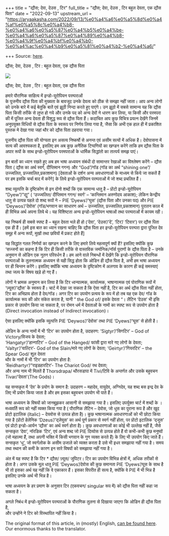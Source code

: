 +++
title = "द्यौस; देवा, देउस , टिर"
full_title = "द्यौस; देवा, देउस , टिर बहुल देवता, एक द्यौस पिता"
date = "2022-09-13"
upstream_url = "https://aryaakasha.com/2022/09/13/%e0%a4%a6%e0%a5%8d%e0%a4%af%e0%a5%8c%e0%a4%b8-%e0%a4%a6%e0%a5%87%e0%a4%b5%e0%a4%be-%e0%a4%a6%e0%a5%87%e0%a4%89%e0%a4%b8-%e0%a4%9f%e0%a4%bf%e0%a4%b0-%e0%a4%ac%e0%a4%b9%e0%a5%81%e0%a4%b2-%e0%a4%a6/"

+++
Source: [here](https://aryaakasha.com/2022/09/13/%e0%a4%a6%e0%a5%8d%e0%a4%af%e0%a5%8c%e0%a4%b8-%e0%a4%a6%e0%a5%87%e0%a4%b5%e0%a4%be-%e0%a4%a6%e0%a5%87%e0%a4%89%e0%a4%b8-%e0%a4%9f%e0%a4%bf%e0%a4%b0-%e0%a4%ac%e0%a4%b9%e0%a5%81%e0%a4%b2-%e0%a4%a6/).

द्यौस; देवा, देउस , टिर : बहुल देवता, एक द्यौस पिता

![](https://aryaakasha.files.wordpress.com/2022/09/arya-akasha-sky-father-defence.png?w=950)

द्यौस; देवा, देउस , टिर : बहुल देवता, एक द्यौस पिता

हमारे पौराणिक साहित्य में इन्डो-यूरोपियन परम्पराओं  
के पूजनीय द्यौस पिता की मुख्यता के बावजूद उनके देवत्व को ठीक से समझा नहीं जाता। आप अन्य लोगों को उनके बारे में कई बेतुकि बातें एवं झूठी निन्दा करते हुए पाएंगे। उन झूठो में सबसे सामान्य यह कि द्यौस पिता किसी तरीके से लुप्त हो गये और उनके पद को अन्य देवों ने धारण कर लिया, या किसी और परमपरा की में पूजित अन्य देवता ही विशुद्ध रूप से द्यौस पिता हैं। कदाचित आप कुछ विचित्र प्रयत्न देखेंगे जिनमें अनुपयुक्त विधियों से द्यौस पिता के स्वरूप पर निर्णय लिया गया है, जैसा कि अभी एक हाल ही में प्रकाशित पुस्तक मे देखा गया जहां थौर को द्यौस पिता ठहराया गया।

पूजनीय द्यौस पिता की योग्यता इन असत्य निष्कर्षो से अनन्त एवं असीम सत्यों में अधिक है। देवोपासना में सत्य की आवश्यकता है, इसलिए हम अब कुछ अनैतिक टिप्पणियों का खण्डन करेंगे ताकि हम द्यौस पिता के अपार रूपों के साथ इन्डो-यूरोपियन परमपराओं के धार्मिक सिद्धांतो का तात्पर्य समझ पाएं।

इन बातों का ध्यान रखते हुए अब हम भाषा अध्ययन संबंधी दो सामान्तर रेखाओं का विश्लेषण करेंगे – द्यौस पिता ( द्यौस का अर्थ स्वर्ग, दीप्तिमान गगन) और “God”/गॉड (गॉड का अर्थ “shining one”/ उज्ज्वलित, प्रज्जवलित,प्रकाशमान) \[देवताओं के दर्शन अन्य अवधारणाओं के माध्यम से किये जा सकतें हैं पर हम इसकि चर्चा बाद में करेंगे\] के लिये इन्डो-यूरोपियन परम्पराओं में जो शब्द प्रचलित हैं।

शब्द व्युत्पत्ति के दृष्टिकोण से इन दोनो शब्दों कि एक सामान्य धातु है – प्रोटो इन्डो-यूरोपियन “Dyew”/”द्यु” ( ‘उज्ज्वलित/ दीप्तिमान गगन/ स्वर्ग’ – ‘कान्तिमान अरुणोदय आकाश); लेकिन केन्द्रीय धातु से उत्पन्न पहले दो शब्द रूपों ने – PIE ‘Dyews’/’घुस’ (द्यौस पिता और उनका पद) और PIE ‘Deywos’/’देवोस’ (गॉड/भगवान का साधारण अर्थ – उज्ज्वलित, प्रज्जवलित,प्रकाशमान) पुरातन काल में ही विभिन्न अर्थ अपना लिये थे। यह विशिष्टता अन्य इन्डो-यूरोपियन भाषाओं तथा परम्पराओं में कायम रही।

यह निष्कर्ष ही सबसे स्पष्ट है – बहुल देवता भले ही हो (‘देवा’, ‘देउस’/’दे’, ‘टिर’/ ‘टिवार’) पर द्यौस पिता एक ही हैं। \[हमें इस बात का ध्यान रखना चाहिए कि द्यौस पिता हर इन्डो-यूरोपियन परम्परा द्वारा पूजित देव समूह में अन्य रूपों, मुखों तथा छवियों में प्रकट होते हैं\]

यह सिद्धांत गलत निर्णयों का खण्डन करने के लिए हमारे लिये महत्वपूर्ण क्यों हैं? इसलिए क्योंकि कुछ ‘सज्जनों का कहना है कि टिर ही किसी तरीके से वास्तविक जर्मानिक/नॉर्स पुराणों के द्यौस पिता है – उनके अनुमान से ओडिन एक नूतन परिवर्धन है। हम आने वाले निबन्धों में देखेंगे कि इन्डो-यूरोपियन पौराणिक परम्पराओं के तुलनात्मक अध्ययन से यही सिद्ध होता कि ओडिन ही द्यौस पिता है, अभी हम भाषा अध्ययन पर ही चिन्तन करेंगे। इसलिए क्योंकि भाषा अध्ययन के दृष्टिकोण में अलगाव के कारण ही कई समस्याएं तथा जल्प के विषय खड़े हो गए हैं।

लोगों ने भ्रामक अनुमान कर लिया है कि टिर ध्वन्यात्मक, कार्यात्मक, भाषानात्मक एवं पोराणिक रूपों में ‘ज़्यूस’/’द्यौस’ के स्वरूप हैं। चार्ट में देखा जा सकता है कि ऐसा नहीं है, टिर का अर्थ द्यौस पिता नहीं होता, टिर का अभिप्राय होता है देव/गॉड। अगर टिर का उपयोग प्रत्यय के रूप में हो तब यह एक देव/ गॉड के कार्यात्मक रूप की ओर संकेत करता है, यानी ” the God of/ इसके देवता “। लैटिन ‘देउस’ भी इसि प्रकार से उपयोग किया जा सकता है, पर रोमन धर्म में देवताओं के नामों का स्पष्ट रूप से उपयोग होता है (Direct invocation instead of Indirect invocation)।

ऐसा इसलिए क्योंकि इसकि व्युत्पत्ति PIE ‘Deywos’/’देवोस’ तथा PIE ‘Dyews’/’घूस’ से होती है।

ओडिन के अन्य नामों में भी ‘टिर’ का उपयोग होता है, उदाहरण: ‘Sigtyr’/’सिगटिर’ – God of Victory/विजय के देवता;  
‘Hangatyr’/’हान्गाटिर’ – God of the Hanged/ फांसी द्वारा मारे गए लोगों के देवता;  
‘Valtyr’/’वाल्टिर’- God of the Slain/मारे गए लोगों के देवता; ‘Geirtyr’/’गियरटिर’ – the Spear God/ शूल देवता  
थौर के नामों में भी ‘टिर’ का उपयोग होता है:  
‘Reidhartyr’/”राइडहारटिर’- The Chariot God/ रथ देवता;  
और अन्य नाम भी मिलतें हैं Thorsdrapa/ थौरसडापा में Tivi/टिवि के अन्तर्गत और उसके बहुवचन Tivar/’देवता'(The Gods)।

यह सन्सकृत में ‘देव’ के प्रयोग के समान है: उदाहरण – महादेव, वायुदेव, अग्निदेव, यह शब्द बस इन्द्र देव के लिए भी प्रयोग किया जाता है और हम इसका बहुवचन उपयोग भी पाते हैं।

भाषा अध्ययन के विषयों को जानबूझकर आसानी से समझाया गया है। इसलिए उपर्युक्त चार्ट में शब्दों के । मध्यवर्ति रूप को नहीं व्यक्त किया गया है ( पौराणिक लैटिन – देवोस, जो धुस का पुराना रूप है और खुद प्रोटो इटालिक (Italic) – देयवोस से उत्पन्न होता है)। कुछ भाषानात्मक अवधारणाओं को भी छोटा किया गया है (प्रोटो हेलेनिक ‘Dzeus’/’द्ज़ेयुस’ का अर्थ पूर्ण प्रकार से स्वर्ग नहीं होता, पर प्रोटो इटालिक ‘द्जूस’ एवं प्रोटो इन्डो-आर्यन ‘द्यौस’ का अर्थ स्वर्ग होता है)। कुछ अवधारणाओं का कोई भी उल्लेख नहीं है, जैसे सन्सकृत ‘देवा’, नॉरडिक ‘टिर’, एवं अन्य शब्द जो PIE दिव्योस से उत्पन्न होते हैं वो कभी-कभी कुछ मनुष्यों (जो महात्मा हैं, तथा अपनी भक्ति में किसी भगवान के गुण व्यक्त करते हैं) के लिए भी उपयोग किए जाते हैं। सन्सकृत ‘धु’, जो स्वर्गलोक के असीम उजाले को व्यक्त करता है उसे भी इधर समझाया नहीं गया है। समय तथा स्थान की कमी के कारण इन सारे विषयों को समझाया नहीं गया है।

अंत में यह स्पष्ट है कि टिर \* द्यौस/ ज़्यूस/ जुपिटर। टिर का उपयोग विभिन्न क्षेत्रों में, अधिक तरीकों से होता है। अगर उसके मूल धातु PIE ‘Deywos’/देवोस की कुछ समानता PIE ‘Dyews’/घूस के साथ है भी तो इसका अर्थ यह नहीं कि वे एकाकार हैं। इसका विपरीत ही सत्य है, क्योंकि वे PIE में भी भिन्न है इसलिए उनके अर्थ भी भिन्न है।

भाषा अध्ययन के हर प्रमाण के अनुसार टिर (एकवचन/ singular रूप में) को द्यौस पिता नहीं कहा जा सकता है।

अगले निबंध में इन्डो-यूरोपियन परम्पराओं के पौराणिक तुलना से दिखाया जाएगा कि ओडिन ही द्यौस पिता है,  
और उन्होंने ने टिर को विस्थापित नहीं किया है।  
  
The original format of this article, in (mostly) English, [can be found here](https://aryaakasha.com/2020/07/22/dyaus-deva-deus-tyr-many-gods-one-sky-father/). Our enormous thanks to the translator.
